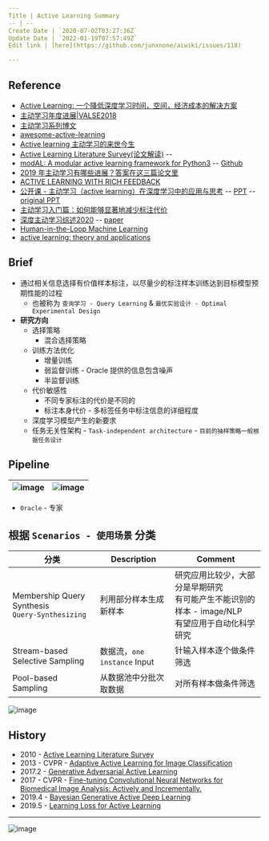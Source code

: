 ```yaml
---
Title | Active Learning Summary
-- | --
Create Date | `2020-07-02T03:27:36Z`
Update Date | `2022-01-19T07:57:49Z`
Edit link | [here](https://github.com/junxnone/aiwiki/issues/118)

---
```

## Reference
- [Active Learning: 一个降低深度学习时间，空间，经济成本的解决方案](https://www.jianshu.com/p/42801f031cfa)
- [主动学习年度进展|VALSE2018](https://zhuanlan.zhihu.com/p/38029108)
- [主动学习系列博文](https://blog.csdn.net/Houchaoqun_XMU/article/details/80146710)
- [awesome-active-learning](https://github.com/yongjin-shin/awesome-active-learning)
- [Active learning 主动学习的来世今生](https://blog.csdn.net/Jinpeijie217/article/details/80707978)
- [Active Learning Literature Survey(论文解读)](https://zhuanlan.zhihu.com/p/88722184) -- 
- [modAL: A modular active learning framework for Python3](https://modal-python.readthedocs.io/en/latest/) -- [Github](https://github.com/modAL-python/modAL)
- [2019 年主动学习有哪些进展？答案在这三篇论文里](https://www.chainnews.com/articles/149848536232.htm)
- [ACTIVE LEARNING WITH RICH FEEDBACK](http://mypages.iit.edu/~msharm11/publications/sharma-phdthesis17.pdf)
- [公开课 - 主动学习（active learning）在深度学习中的应用与思考](https://mooc.yanxishe.com/open/course/487) -- [PPT](https://github.com/junxnone/tech-io/files/4877650/0418.-.active.learning.pdf) -- [original PPT](https://www.yanxishe.com/resourceDetail/404)
- [主动学习入门篇：如何能够显著地减少标注代价](https://blog.csdn.net/Taobaojishu/article/details/108765109)
- [深度主动学习综述2020](https://blog.csdn.net/qq_21872981/article/details/108429810)  -- [paper](https://arxiv.org/pdf/2009.00236.pdf)
- [Human-in-the-Loop Machine Learning](https://livebook.manning.com/book/human-in-the-loop-machine-learning/welcome/v-9/)
- [active learning: theory and applications](http://www.robotics.stanford.edu/~stong/papers/tong_thesis.pdf)

## Brief
- 通过相关信息选择有价值样本标注，以尽量少的标注样本训练达到目标模型预期性能的过程
  - 也被称为 `查询学习 - Query Learning` & `最优实验设计 - Optimal Experimental Design`
- **研究方向**
  - 选择策略
    - 混合选择策略
  - 训练方法优化
    - 增量训练
    - 弱监督训练 - Oracle 提供的信息包含噪声
    - 半监督训练
  - 代价敏感性
    - 不同专家标注的代价是不同的
    - 标注本身代价 - 多标签任务中标注信息的详细程度
  - 深度学习模型产生的新要求
  - 任务无关性架构 - `Task-independent architecture` - `目前的抽样策略一般根据任务设计`

## Pipeline

![image](https://user-images.githubusercontent.com/2216970/86319136-59f2ec80-bc66-11ea-9467-d53fe444c1e8.png) | ![image](https://user-images.githubusercontent.com/2216970/86572687-d9a1f380-bfa5-11ea-8472-06c940db3c12.png) 
-- | --

- `Oracle` - 专家

## 根据 `Scenarios - 使用场景` 分类

分类 | Description | Comment
-- | -- | --
Membership Query Synthesis<br>`Query-Synthesizing` |  利用部分样本生成新样本 | 研究应用比较少，大部分是早期研究<br>有可能产生不能识别的样本 - image/NLP<br>有望应用于自动化科学研究
Stream-based Selective Sampling | 数据流，`one instance` Input | 针输入样本逐个做条件筛选
Pool-based Sampling | 从数据池中分批次取数据 | 对所有样本做条件筛选


![image](https://user-images.githubusercontent.com/2216970/86716131-7bcbe500-c053-11ea-9861-d7f63b37a397.png)



## History

- 2010 - [Active Learning Literature Survey](https://github.com/junxnone/tech-io/files/4863032/Active.Learning.Literature.Survey.pdf)
- 2013 - CVPR - [Adaptive Active Learning for Image Classification](https://www.cv-foundation.org/openaccess/content_cvpr_2013/papers/Li_Adaptive_Active_Learning_2013_CVPR_paper.pdf)
- 2017.2 - [Generative Adversarial Active Learning](https://arxiv.org/pdf/1702.07956v5.pdf)
- 2017 - CVPR - [Fine-tuning Convolutional Neural Networks for Biomedical Image Analysis: Actively and Incrementally.](https://openaccess.thecvf.com/content_cvpr_2017/papers/Zhou_Fine-Tuning_Convolutional_Neural_CVPR_2017_paper.pdf)
- 2019.4 - [Bayesian Generative Active Deep Learning](https://arxiv.org/pdf/1904.11643.pdf)
- 2019.5 - [Learning Loss for Active Learning](https://arxiv.org/pdf/1905.03677.pdf)  


---

![image](https://user-images.githubusercontent.com/2216970/95950707-a59d6080-0e27-11eb-8117-25b8b5ce7de4.png)

